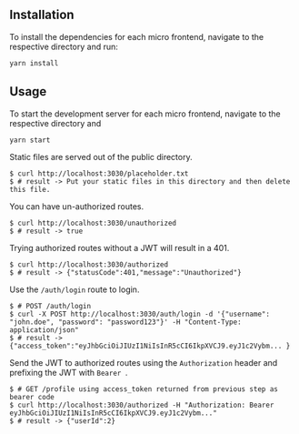 ## Installation

To install the dependencies for each micro frontend, navigate to the respective directory and run:

```sh
yarn install
```

## Usage

To start the development server for each micro frontend, navigate to the respective directory and

```sh
yarn start
```


Static files are served out of the public directory.

```
$ curl http://localhost:3030/placeholder.txt
$ # result -> Put your static files in this directory and then delete this file.
```

You can have un-authorized routes.

```
$ curl http://localhost:3030/unauthorized
$ # result -> true
```

Trying authorized routes without a JWT will result in a 401.

```
$ curl http://localhost:3030/authorized
$ # result -> {"statusCode":401,"message":"Unauthorized"}                                 
```

Use the `/auth/login` route to login.

```
$ # POST /auth/login
$ curl -X POST http://localhost:3030/auth/login -d '{"username": "john.doe", "password": "password123"}' -H "Content-Type: application/json"
$ # result -> {"access_token":"eyJhbGciOiJIUzI1NiIsInR5cCI6IkpXVCJ9.eyJ1c2Vybm... }
```

Send the JWT to authorized routes using the `Authorization` header and prefixing the JWT with `Bearer `.

```
$ # GET /profile using access_token returned from previous step as bearer code
$ curl http://localhost:3030/authorized -H "Authorization: Bearer eyJhbGciOiJIUzI1NiIsInR5cCI6IkpXVCJ9.eyJ1c2Vybm..."
$ # result -> {"userId":2}
```
